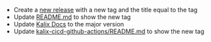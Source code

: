 * Create a [new release](https://github.com/lightbend/kalix-action/releases/new) with a new tag and the title equal to the tag
* Update [README.md](README.md) to show the new tag
* Update [Kalix Docs](https://github.com/lightbend/kalix-docs/blob/fdfd537fdc5ca9eb2a828b947b99a2ab52dce163/docs/modules/operations/pages/integrate-cicd-github-actions.adoc) to 
the major version
* Update [kalix-cicd-github-actions/README.md](https://github.com/lightbend/kalix-cicd-github-actions) to show the new tag
